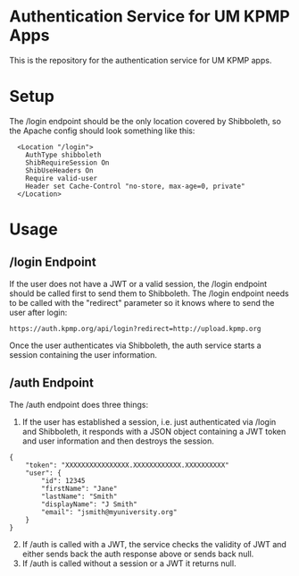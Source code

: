 # Authentication Service for UM KPMP Apps

This is the repository for the authentication service for UM KPMP apps. 

# Setup

The /login endpoint should be the only location covered by Shibboleth, so the Apache config should look something like this:

```
  <Location "/login">
    AuthType shibboleth
    ShibRequireSession On
    ShibUseHeaders On
    Require valid-user
    Header set Cache-Control "no-store, max-age=0, private"
  </Location>
```

# Usage

## /login Endpoint

If the user does not have a JWT or a valid session, the /login endpoint should be called first to send them to Shibboleth. 
The /login endpoint needs to be called with the "redirect" parameter so it knows where to send the user after login:

`https://auth.kpmp.org/api/login?redirect=http://upload.kpmp.org`

Once the user authenticates via Shibboleth, the auth service starts a session containing the user information.

## /auth Endpoint

The /auth endpoint does three things: 
1) If the user has established a session, i.e. just authenticated via /login and Shibboleth, it responds with a JSON object containing a JWT token and user information and then destroys the session. 
```
{
    "token": "XXXXXXXXXXXXXXXX.XXXXXXXXXXXX.XXXXXXXXXX"
    "user": {
        "id": 12345
        "firstName": "Jane"
        "lastName": "Smith"
        "displayName": "J Smith"
        "email": "jsmith@myuniversity.org"
    }
}
```

2) If /auth is called with a JWT, the service checks the validity of JWT and either sends back the auth response above or sends back null.
3) If /auth is called without a session or a JWT it returns null. 

